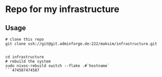 # Repo for my infrastructure

## Usage

```shell
# clone this repo
git clone ssh://git@git.adminforge.de:222/maksim/infrastructure.git


cd infrastructure
# rebuild the system
sudo nixos-rebuild switch --flake .#`hostname`
```474587474587